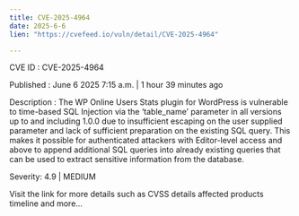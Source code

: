 ```yaml
---
title: CVE-2025-4964
date: 2025-6-6
lien: "https://cvefeed.io/vuln/detail/CVE-2025-4964"

---
```


CVE ID : CVE-2025-4964

Published :  June 6
2025
7:15 a.m. | 1 hour
39 minutes ago

Description : The WP Online Users Stats plugin for WordPress is vulnerable to time-based SQL Injection via the ‘table_name’ parameter in all versions up to
and including
1.0.0 due to insufficient escaping on the user supplied parameter and lack of sufficient preparation on the existing SQL query.  This makes it possible for authenticated attackers
with Editor-level access and above
to append additional SQL queries into already existing queries that can be used to extract sensitive information from the database.

Severity: 4.9 | MEDIUM

Visit the link for more details
such as CVSS details
affected products
timeline
and more...
